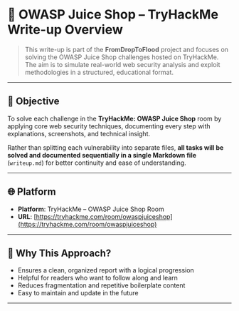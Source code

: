 # 🧭 OWASP Juice Shop – TryHackMe Write-up Overview

> This write-up is part of the **FromDropToFlood** project and focuses on solving the OWASP Juice Shop challenges hosted on TryHackMe. The aim is to simulate real-world web security analysis and exploit methodologies in a structured, educational format.

---

## 🎯 Objective
To solve each challenge in the **TryHackMe: OWASP Juice Shop** room by applying core web security techniques, documenting every step with explanations, screenshots, and technical insight.

Rather than splitting each vulnerability into separate files, **all tasks will be solved and documented sequentially in a single Markdown file** (`writeup.md`) for better continuity and ease of understanding.

---

## 🌐 Platform
- **Platform**: TryHackMe – OWASP Juice Shop Room
- **URL**: [https://tryhackme.com/room/owaspjuiceshop](https://tryhackme.com/room/owaspjuiceshop)

---







## 🧠 Why This Approach?
- Ensures a clean, organized report with a logical progression
- Helpful for readers who want to follow along and learn
- Reduces fragmentation and repetitive boilerplate content
- Easy to maintain and update in the future

---

